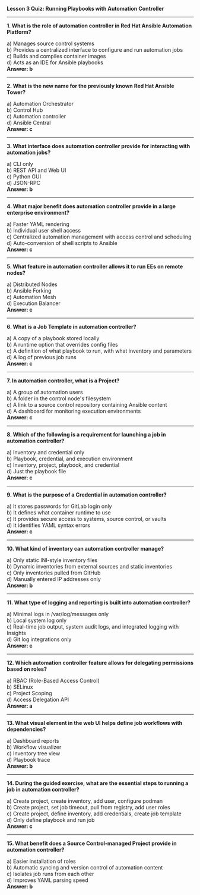 **Lesson 3 Quiz: Running Playbooks with Automation Controller**

---

**1. What is the role of automation controller in Red Hat Ansible Automation Platform?**

a) Manages source control systems  
b) Provides a centralized interface to configure and run automation jobs  
c) Builds and compiles container images  
d) Acts as an IDE for Ansible playbooks  
**Answer: b**

---

**2. What is the new name for the previously known Red Hat Ansible Tower?**

a) Automation Orchestrator  
b) Control Hub  
c) Automation controller  
d) Ansible Central  
**Answer: c**

---

**3. What interface does automation controller provide for interacting with automation jobs?**

a) CLI only  
b) REST API and Web UI  
c) Python GUI  
d) JSON-RPC  
**Answer: b**

---

**4. What major benefit does automation controller provide in a large enterprise environment?**

a) Faster YAML rendering  
b) Individual user shell access  
c) Centralized automation management with access control and scheduling  
d) Auto-conversion of shell scripts to Ansible  
**Answer: c**

---

**5. What feature in automation controller allows it to run EEs on remote nodes?**

a) Distributed Nodes  
b) Ansible Forking  
c) Automation Mesh  
d) Execution Balancer  
**Answer: c**

---

**6. What is a Job Template in automation controller?**

a) A copy of a playbook stored locally  
b) A runtime option that overrides config files  
c) A definition of what playbook to run, with what inventory and parameters  
d) A log of previous job runs  
**Answer: c**

---

**7. In automation controller, what is a Project?**

a) A group of automation users  
b) A folder in the control node's filesystem  
c) A link to a source control repository containing Ansible content  
d) A dashboard for monitoring execution environments  
**Answer: c**

---

**8. Which of the following is a requirement for launching a job in automation controller?**

a) Inventory and credential only  
b) Playbook, credential, and execution environment  
c) Inventory, project, playbook, and credential  
d) Just the playbook file  
**Answer: c**

---

**9. What is the purpose of a Credential in automation controller?**

a) It stores passwords for GitLab login only  
b) It defines what container runtime to use  
c) It provides secure access to systems, source control, or vaults  
d) It identifies YAML syntax errors  
**Answer: c**

---

**10. What kind of inventory can automation controller manage?**

a) Only static INI-style inventory files  
b) Dynamic inventories from external sources and static inventories  
c) Only inventories pulled from GitHub  
d) Manually entered IP addresses only  
**Answer: b**

---

**11. What type of logging and reporting is built into automation controller?**

a) Minimal logs in /var/log/messages only  
b) Local system log only  
c) Real-time job output, system audit logs, and integrated logging with Insights  
d) Git log integrations only  
**Answer: c**

---

**12. Which automation controller feature allows for delegating permissions based on roles?**

a) RBAC (Role-Based Access Control)  
b) SELinux  
c) Project Scoping  
d) Access Delegation API  
**Answer: a**

---

**13. What visual element in the web UI helps define job workflows with dependencies?**

a) Dashboard reports  
b) Workflow visualizer  
c) Inventory tree view  
d) Playbook trace  
**Answer: b**

---

**14. During the guided exercise, what are the essential steps to running a job in automation controller?**

a) Create project, create inventory, add user, configure podman  
b) Create project, set job timeout, pull from registry, add user roles  
c) Create project, define inventory, add credentials, create job template  
d) Only define playbook and run job  
**Answer: c**

---

**15. What benefit does a Source Control-managed Project provide in automation controller?**

a) Easier installation of roles  
b) Automatic syncing and version control of automation content  
c) Isolates job runs from each other  
d) Improves YAML parsing speed  
**Answer: b**

